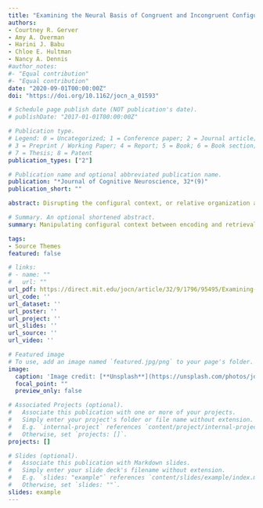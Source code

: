 ```yaml
---
title: "Examining the Neural Basis of Congruent and Incongruent Configural Contexts during Associative Retrieval"
authors:
- Courtney R. Gerver
- Amy A. Overman
- Harini J. Babu
- Chloe E. Hultman
- Nancy A. Dennis
#author_notes:
#- "Equal contribution"
#- "Equal contribution"
date: "2020-09-01T00:00:00Z"
doi: "https://doi.org/10.1162/jocn_a_01593"

# Schedule page publish date (NOT publication's date).
# publishDate: "2017-01-01T00:00:00Z"

# Publication type.
# Legend: 0 = Uncategorized; 1 = Conference paper; 2 = Journal article;
# 3 = Preprint / Working Paper; 4 = Report; 5 = Book; 6 = Book section;
# 7 = Thesis; 8 = Patent
publication_types: ["2"]

# Publication name and optional abbreviated publication name.
publication: "*Journal of Cognitive Neuroscience, 32*(9)"
publication_short: ""

abstract: Disrupting the configural context, or relative organization and orientation of paired stimuli, between encoding and retrieval negatively impacts memory. Using univariate and multivariate fMRI analyses, we examined the effect of retaining and manipulating the configural context on neural mechanisms supporting associative retrieval. Behavioral results showed participants had significantly higher hit rates for recollecting pairs in a contextually congruent, versus incongruent, configuration. In addition, contextual congruency between memory phases was a critical determinant to characterizing both the magnitude and patterns of neural activation within visual and parietal cortices. Regions within visual cortices also exhibited higher correlations between patterns of activity at encoding and retrieval when configural context was congruent across memory phases than incongruent. Collectively, these findings shed light on how manipulating configural context between encoding and retrieval affects associative recognition, with changes in the configural context leading to reductions in information transfer and increases in task difficulty.

# Summary. An optional shortened abstract.
summary: Manipulating configural context between encoding and retrieval affects associative recognition, with changes in the configural context leading to reductions in information transfer and increases in task difficulty.

tags:
- Source Themes
featured: false

# links:
# - name: ""
#   url: ""
url_pdf: https://direct.mit.edu/jocn/article/32/9/1796/95495/Examining-the-Neural-Basis-of-Congruent-and
url_code: ''
url_dataset: ''
url_poster: ''
url_project: ''
url_slides: ''
url_source: ''
url_video: ''

# Featured image
# To use, add an image named `featured.jpg/png` to your page's folder. 
image:
  caption: 'Image credit: [**Unsplash**](https://unsplash.com/photos/jdD8gXaTZsc)'
  focal_point: ""
  preview_only: false

# Associated Projects (optional).
#   Associate this publication with one or more of your projects.
#   Simply enter your project's folder or file name without extension.
#   E.g. `internal-project` references `content/project/internal-project/index.md`.
#   Otherwise, set `projects: []`.
projects: []

# Slides (optional).
#   Associate this publication with Markdown slides.
#   Simply enter your slide deck's filename without extension.
#   E.g. `slides: "example"` references `content/slides/example/index.md`.
#   Otherwise, set `slides: ""`.
slides: example
---
```


